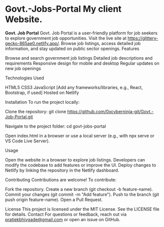 # Govt.-Jobs-Portal My client Website.

**Govt. Job Portal**
Govt. Job Portal is a user-friendly platform for job seekers to explore government job opportunities. Visit the live site at https://glittery-gecko-865ae0.netlify.app/. Browse job listings, access detailed job information, and stay updated on public sector openings.
Features

Browse and search government job listings
Detailed job descriptions and requirements
Responsive design for mobile and desktop
Regular updates on new job openings

Technologies Used

HTML5
CSS3
JavaScript
[Add any frameworks/libraries, e.g., React, Bootstrap, if used]
Hosted on Netlify

Installation
To run the project locally:

Clone the repository: git clone https://github.com/0xcyberninja-git/Govt.-Job-Portal.git


Navigate to the project folder: cd govt-jobs-portal


Open index.html in a browser or use a local server (e.g., with npx serve or VS Code Live Server).

Usage

Open the website in a browser to explore job listings.
Developers can modify the codebase to add features or improve the UI.
Deploy changes to Netlify by linking the repository in the Netlify dashboard.

Contributing
Contributions are welcome! To contribute:

Fork the repository.
Create a new branch (git checkout -b feature-name).
Commit your changes (git commit -m "Add feature").
Push to the branch (git push origin feature-name).
Open a Pull Request.

License
This project is licensed under the MIT License. See the LICENSE file for details.
Contact
For questions or feedback, reach out via pratiekbhivgade@gmail.com or open an issue on GitHub.
